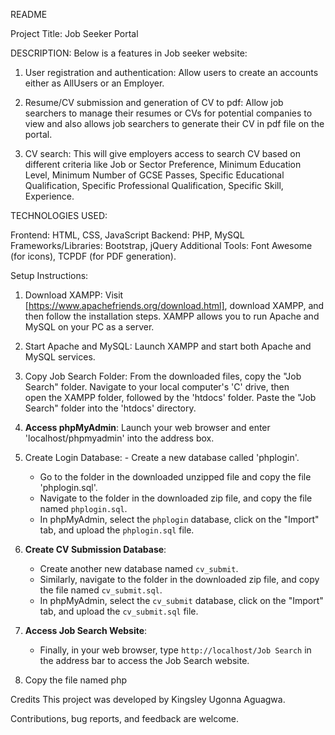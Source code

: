 README

Project Title: Job Seeker Portal 


 DESCRIPTION: 
Below is a features in Job seeker website: 
1. User registration and authentication: Allow users  to create an accounts either as  AllUsers or an Employer.

2. Resume/CV submission and generation of CV to pdf: Allow job searchers to manage their resumes or CVs for potential companies to view and also allows job searchers to generate their CV in pdf file on the portal. 

3. CV search: This will give employers access to search CV based on different criteria like Job or Sector Preference, Minimum Education Level, Minimum Number of GCSE Passes, Specific Educational Qualification, Specific Professional Qualification, Specific Skill, Experience. 


TECHNOLOGIES  USED:

Frontend: HTML, CSS, JavaScript
Backend: PHP, MySQL
Frameworks/Libraries: Bootstrap, jQuery
Additional Tools: Font Awesome (for icons), TCPDF (for PDF generation).


Setup Instructions:

1. Download XAMPP: Visit [https://www.apachefriends.org/download.html], download XAMPP, and then follow the installation steps. XAMPP allows you to run Apache and MySQL on your PC as a server.

2. Start Apache and MySQL: Launch XAMPP and start both Apache and MySQL services.

3. Copy Job Search Folder: From the downloaded files, copy the "Job Search" folder. Navigate to your local computer's 'C' drive, then open the XAMPP folder, followed by the 'htdocs' folder. Paste the "Job Search" folder into the 'htdocs' directory.

4. **Access phpMyAdmin**: Launch your web browser and enter 'localhost/phpmyadmin' into the address box.

5. Create Login Database: - Create a new database called 'phplogin'. 
   - Go to the folder in the downloaded unzipped file and copy the file 'phplogin.sql'. 
   - Navigate to the folder in the downloaded zip file, and copy the file named `phplogin.sql`. 
   - In phpMyAdmin, select the `phplogin` database, click on the "Import" tab, and upload the `phplogin.sql` file.

6. **Create CV Submission Database**: 
   - Create another new database named `cv_submit`. 
   - Similarly, navigate to the folder in the downloaded zip file, and copy the file named `cv_submit.sql`. 
   - In phpMyAdmin, select the `cv_submit` database, click on the "Import" tab, and upload the `cv_submit.sql` file.

7. **Access Job Search Website**: 
   - Finally, in your web browser, type `http://localhost/Job Search` in the address bar to access the Job Search website.









5. Copy the file named php



Credits
This project was developed by Kingsley Ugonna Aguagwa. 

Contributions, bug reports, and feedback are welcome.


